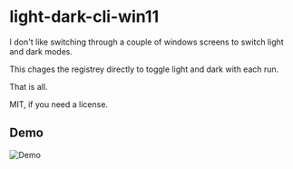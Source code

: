 # light-dark-cli-win11

I don't like switching through a couple of windows screens to switch light and dark modes.

This chages the registrey directly to toggle light and dark with each run.

That is all.


MIT, if you need a license.

## Demo

![Demo](https://gifs.com/gif/LZpLOr)